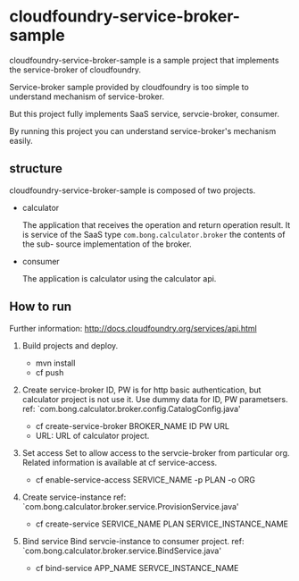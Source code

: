# cloudfoundry-service-broker-sample
cloudfoundry-service-broker-sample is a sample project that implements the service-broker of cloudfoundry.

Service-broker sample provided by cloudfoundry is too simple to understand mechanism of service-broker.

But this project fully implements SaaS service, servcie-broker, consumer.

By running this project you can understand service-broker's mechanism easily.

## structure
cloudfoundry-service-broker-sample is composed of two projects.

- calculator

	The application that receives the operation and return operation result. It is service of the SaaS type
	`com.bong.calculator.broker` the contents of the sub- source implementation of the broker.

- consumer

	The application is calculator using the calculator api.

## How to run
Further information: http://docs.cloudfoundry.org/services/api.html

1. Build projects and deploy.

	- mvn install
	- cf push

2. Create service-broker
ID, PW is for http basic authentication, but calculator project is not use it.
Use dummy data for ID, PW parametsers. 
ref: `com.bong.calculator.broker.config.CatalogConfig.java'

	- cf create-service-broker BROKER_NAME ID PW URL
	- URL: URL of calculator project.

3. Set access
Set to allow access to the servcie-broker from particular org.
Related information is available at cf service-access.

	- cf enable-service-access SERVICE_NAME -p PLAN -o ORG

4. Create service-instance
ref: `com.bong.calculator.broker.service.ProvisionService.java'

	- cf create-service SERVICE_NAME PLAN SERVICE_INSTANCE_NAME

5. Bind service
Bind servcie-instance to consumer project.
ref: `com.bong.calculator.broker.service.BindService.java'

	- cf bind-service APP_NAME SERVCE_INSTANCE_NAME